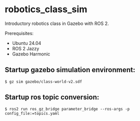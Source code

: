 # robotics_class_sim
Introductory robotics class in Gazebo with ROS 2.

Prerequisites: 
- Ubuntu 24.04
- ROS 2 Jazzy
- Gazebo Harmonic

## Startup gazebo simulation environment:
```$ gz sim gazebo/class-world-v2.sdf```

## Startup ros topic conversion:
```$ ros2 run ros_gz_bridge parameter_bridge --ros-args -p config_file:=topics.yaml```
